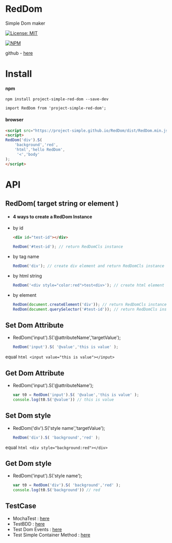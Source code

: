 # RedDom
Simple Dom maker

[![License: MIT](https://img.shields.io/badge/License-MIT-yellow.svg)](https://opensource.org/licenses/MIT)

[![NPM](https://nodei.co/npm/project-simple-red-dom.png)](https://npmjs.org/package/project-simple-red-dom)

github - [here](https://github.com/project-simple/RedDom)

# Install 
#### npm 
```npm
npm install project-simple-red-dom --save-dev
```
```
import RedDom from 'project-simple-red-dom';
```
#### browser
```html
<script src="https://project-simple.github.io/RedDom/dist/RedDom.min.js"></script>
<script>
RedDom('div').S(
    'background','red',
    'html','hello RedDom',
     '<','body'
);
</script>
```

# API
## RedDom( target string or element )
- #### 4 ways to create a RedDom Instance
- by id
    ```html
    <div id="test-id"></div>
    ```
    ```javascript
    RedDom('#test-id'); // return RedDomCls instance
    ```
- by tag name
    ```javascript
    RedDom('div'); // create div element and return RedDomCls instance
    ```
- by html string
    ```javascript
    RedDom('<div style="color:red">test<div>'); // create html element and return RedDomCls instance
    ```
- by element
    ```javascript
    RedDom(document.createElement('div')); // return RedDomCls instance
    RedDom(document.querySelector('#test-id')); // return RedDomCls instance
    ```
## Set Dom Attribute 
- RedDom('input').S('@attributeName','targetValue'); 
    ```javascript
    RedDom('input').S( '@value','this is value' );
    ```
equal
    ```html
    <input value="this is value"></input>
    ```
## Get Dom Attribute 
- RedDom('input').S('@attributeName'); 

    ```javascript
    var t0 = RedDom('input').S( '@value','this is value' );
    console.log(t0.S('@value')) // this is value
    ```

## Set Dom style 
- RedDom('div').S('style name','targetValue'); 
    ```javascript
    RedDom('div').S( 'background','red' );
    ```
equal
    ```html
    <div style="background:red"></div>
    ```
## Get Dom style 
- RedDom('input').S('style name'); 
    ```javascript
    var t0 = RedDom('div').S( 'background','red' );
    console.log(t0.S('background')) // red
    ```

## TestCase
- MochaTest : [here](https://project-simple.github.io/RedDom/testRun_browser.html)
- TestBDD : [here](https://project-simple.github.io/RedDom/testBDD.html)
- Test Dom Events : [here](https://project-simple.github.io/RedDom/testDomEvents.html)
- Test Simple Container Method : [here](https://project-simple.github.io/RedDom/testContainerMethod.html)